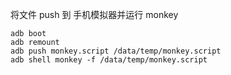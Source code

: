 将文件 push 到 手机模拟器并运行 monkey
```
adb boot
adb remount
adb push monkey.script /data/temp/monkey.script
adb shell monkey -f /data/temp/monkey.script
```